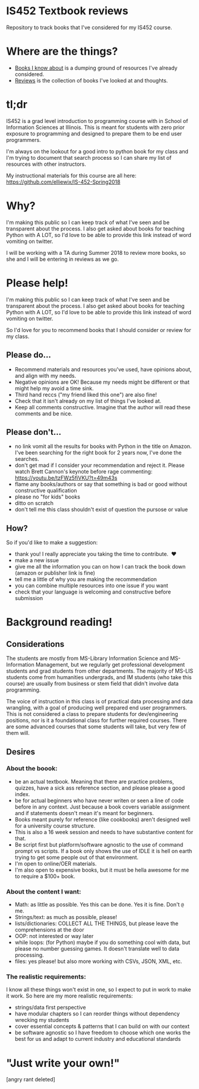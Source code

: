 # IS452 Textbook reviews
Repository to track books that I've considered for my IS452 course.

# Where are the things?

* [Books I know about](books-i-know-about.md) is a dumping ground of resources I've already considered.
* [Reviews](reviews.md) is the collection of books I've looked at and thoughts.

# tl;dr

IS452 is a grad level introduction to programming course with in School of Information Sciences at Illinois.  This is meant for students with zero prior exposure to programming and designed to prepare them to be end user programmers.  

I'm always on the lookout for a good intro to python book for my class and I'm trying to document that search process so I can share my list of resources with other instructors.

My instructional materials for this course are all here: https://github.com/elliewix/IS-452-Spring2018

# Why?

I'm making this public so I can keep track of what I've seen and be transparent about the process.  I also get asked about books for teaching Python with A LOT, so I'd love to be able to provide this link instead of word vomiting on twitter.

I will be working with a TA during Summer 2018 to review more books, so she and I will be entering in reviews as we go.

# Please help!

I'm making this public so I can keep track of what I've seen and be transparent about the process.  I also get asked about books for teaching Python with A LOT, so I'd love to be able to provide this link instead of word vomiting on twitter.

So I'd love for you to recommend books that I should consider or review for my class.

## Please do...

* Recommend materials and resources you've used, have opinions about, and align with my needs.  
* Negative opinions are OK! Because my needs might be different or that might help my avoid a time sink.  
* Third hand reccs ("my friend liked this one") are also fine!
* Check that it isn't already on my list of things I've looked at.
* Keep all comments constructive.  Imagine that the author will read these comments and be nice.

## Please don't...

* no link vomit all the results for books with Python in the title on Amazon.  I've been searching for the right book for 2 years now, I've done the searches. 
* don't get mad if I consider your recommendation and reject it.  Please watch Brett Cannon's keynote before rage commenting: https://youtu.be/tzFWz5fiVKU?t=49m43s
* flame any books/authors or say that something is bad or good without constructive qualification
* please no "for kids" books
* ditto on scratch
* don't tell me this class shouldn't exist of question the pursose or value

## How?

So if you'd like to make a suggestion:

* thank you! I really appreciate you taking the time to contribute.  ❤️
* make a new issue
* give me all the information you can on how I can track the book down (amazon or publisher link is fine)
* tell me a little of why you are making the recommendation
* you can combine multiple resources into one issue if you want
* check that your language is welcoming and constructive before submission

# Background reading!

## Considerations 

The students are mostly from MS-Library Information Science and MS-Information Management, but we regularly get professional development students and grad students from other departments. The majority of MS-LIS students come from humanities undergrads, and IM students (who take this course) are usually from business or stem field that didn't involve data programming.

The voice of instruction in this class is of practical data processing and data wrangling, with a goal of producing well prepared end user programmers.  This is not considered a class to prepare students for dev/engineering positions, nor is it a foundational class for further required courses.  There are some advanced courses that some students will take, but very few of them will.

## Desires

### About the boook:

* be an actual textbook.  Meaning that there are practice problems, quizzes, have a sick ass reference section, and please please a good index.  
* be for actual beginners who have never writen or seen a line of code before in any context.  Just because a book covers variable assignment and if statements doesn't mean it's meant for beginners.
* Books meant purely for reference (like cookbooks) aren't designed well for a university course structure.  
* This is also a 16 week session and needs to have substantive content for that.
* Be script first but platform/software agnostic to the use of command prompt vs scripts.  If a book only shows the use of IDLE it is hell on earth trying to get some people out of that environment.  
* I'm open to online/OER materials.
* I'm also open to expensive books, but it must be hella awesome for me to require a $100+ book.

### About the content I want: 

* Math: as little as possible. Yes this can be done. Yes it is fine. Don't `@` me.
* Strings/text: as much as possible, please!
* lists/dictionaries:  COLLECT ALL THE THINGS, but please leave the comprehensions at the door
* OOP: not interested or way later
* while loops: (for Python) maybe if you do something cool with data, but please no number guessing games. It doesn't translate well to data processing.
* files: yes please! but also more working with CSVs, JSON, XML, etc.

### The realistic requirements:

I know all these things won't exist in one, so I expect to put in work to make it work.  So here are my more realistic requirements:

* strings/data first perspective
* have modular chapters so I can reorder things without dependency wrecking my students
* cover essential concepts & patterns that I can build on with our context
* be software agnostic so I have freedom to choose which one works the best for us and adapt to current industry and educational standards

# "Just write your own!"

\[angry rant deleted\]
